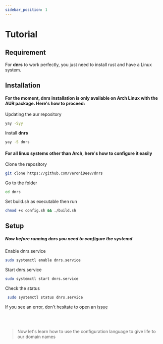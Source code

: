 ```yaml
---
sidebar_position: 1
---
```


# Tutorial

## Requirement

For **dnrs** to work perfectly, you just need to install rust and have a Linux system. 

## Installation

#### For the moment, dnrs installation is only available on Arch Linux with the AUR package. Here's how to proceed:

Updating the aur repository
```sh
yay -Syy
```

Install **dnrs**
```sh
yay -S dnrs
```

#### For all linux systems other than Arch, here's how to configure it easily

Clone the repository
```sh
git clone https://github.com/VeroniDeev/dnrs
```

Go to the folder
```sh
cd dnrs
```

Set build.sh as executable then run 
```sh
chmod +x config.sh && ./build.sh
```

## Setup

##### Now before running dnrs you need to configure the systemd

Enable dnrs.service
```sh
sudo systemctl enable dnrs.service
```

Start dnrs.service
```sh
sudo systemctl start dnrs.service
```

Check the status
```sh
 sudo systemctl status dnrs.service
 ```
If you see an error, don't hesitate to open an [issue](https://github.com/VeroniDeev/dnrs/issues)

<br/>
<br/>

> Now let's learn how to use the configuration language to give life to our domain names